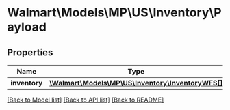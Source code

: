 # Walmart\Models\MP\US\Inventory\Payload

## Properties

Name | Type | Description | Notes
------------ | ------------- | ------------- | -------------
**inventory** | [**\Walmart\Models\MP\US\Inventory\InventoryWFS[]**](InventoryWFS.md) |  | [optional]


[[Back to Model list]](./) [[Back to API list]](../../../../../README.md#supported-apis) [[Back to README]](../../../../../README.md)
